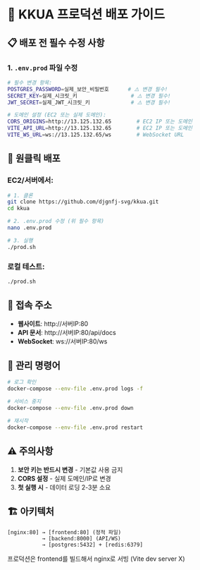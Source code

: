 # 🚀 KKUA 프로덕션 배포 가이드

## 📋 배포 전 필수 수정 사항

### 1. `.env.prod` 파일 수정
```bash
# 필수 변경 항목:
POSTGRES_PASSWORD=실제_보안_비밀번호      # ⚠️ 변경 필수!
SECRET_KEY=실제_시크릿_키                 # ⚠️ 변경 필수!
JWT_SECRET=실제_JWT_시크릿_키             # ⚠️ 변경 필수!

# 도메인 설정 (EC2 또는 실제 도메인):
CORS_ORIGINS=http://13.125.132.65        # EC2 IP 또는 도메인
VITE_API_URL=http://13.125.132.65        # EC2 IP 또는 도메인
VITE_WS_URL=ws://13.125.132.65/ws        # WebSocket URL
```

## 🎯 원클릭 배포

### EC2/서버에서:
```bash
# 1. 클론
git clone https://github.com/djgnfj-svg/kkua.git
cd kkua

# 2. .env.prod 수정 (위 필수 항목)
nano .env.prod

# 3. 실행
./prod.sh
```

### 로컬 테스트:
```bash
./prod.sh
```

## 📍 접속 주소
- **웹사이트**: http://서버IP:80
- **API 문서**: http://서버IP:80/api/docs
- **WebSocket**: ws://서버IP:80/ws

## 🔧 관리 명령어
```bash
# 로그 확인
docker-compose --env-file .env.prod logs -f

# 서비스 중지
docker-compose --env-file .env.prod down

# 재시작
docker-compose --env-file .env.prod restart
```

## ⚠️ 주의사항
1. **보안 키는 반드시 변경** - 기본값 사용 금지
2. **CORS 설정** - 실제 도메인/IP로 변경
3. **첫 실행 시** - 데이터 로딩 2-3분 소요

## 🏗️ 아키텍처
```
[nginx:80] → [frontend:80] (정적 파일)
           → [backend:8000] (API/WS)
           → [postgres:5432] + [redis:6379]
```

프로덕션은 frontend를 빌드해서 nginx로 서빙 (Vite dev server X)